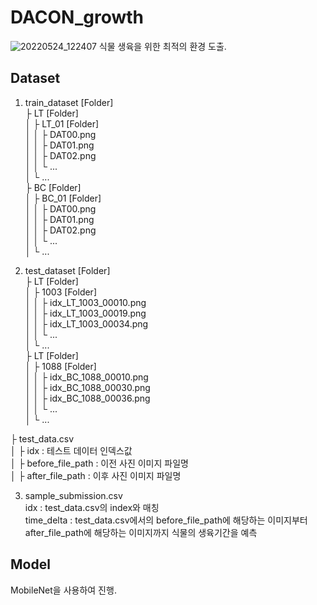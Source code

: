 # DACON_growth
![20220524_122407](https://user-images.githubusercontent.com/84311270/169942540-34089cc3-c47d-42bd-9310-76bfe6c50147.png)
식물 생육을 위한 최적의 환경 도출.

## Dataset
1. train_dataset [Folder]  
 ├ LT [Folder]  
 │ ├ LT_01 [Folder]  
 │ │ ├ DAT00.png  
 │ │ ├ DAT01.png  
 │ │ ├ DAT02.png  
 │ │ └  ...  
 │ └  ...  
 ├ BC [Folder]  
 │ ├ BC_01 [Folder]  
 │ │ ├ DAT00.png  
 │ │ ├ DAT01.png  
 │ │ ├ DAT02.png  
 │ │ └  ...  
 │ └  ...  

2. test_dataset [Folder]  
 ├ LT [Folder]  
 │ ├ 1003 [Folder]  
 │ │ ├ idx_LT_1003_00010.png  
 │ │ ├ idx_LT_1003_00019.png  
 │ │ ├ idx_LT_1003_00034.png  
 │ │ └  ...  
 │ └  ...  
 ├ LT [Folder]  
 │ ├ 1088 [Folder]  
 │ │ ├ idx_BC_1088_00010.png  
 │ │ ├ idx_BC_1088_00030.png  
 │ │ ├ idx_BC_1088_00036.png  
 │ │ └  ...  
 │ └  ...  

 ├ test_data.csv  
 │ ├ idx : 테스트 데이터 인덱스값  
 │ ├ before_file_path : 이전 사진 이미지 파일명  
 │ ├ after_file_path : 이후 사진 이미지 파일명  



3. sample_submission.csv  
idx : test_data.csv의 index와 매칭  
time_delta : test_data.csv에서의 before_file_path에 해당하는 이미지부터 after_file_path에 해당하는 이미지까지 식물의 생육기간을 예측 

## Model
MobileNet을 사용하여 진행.
